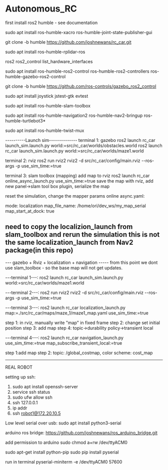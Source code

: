 # Autonomous_RC


first install ros2 humble - see documentation 

sudo apt install ros-humble-xacro ros-humble-joint-state-publisher-gui

git clone -b humble https://github.com/joshnewans/rc_car.git

sudo apt install ros-humble-rplidar-ros

ros2 ros2_control list_hardware_interfaces


sudo apt install ros-humble-ros2-control ros-humble-ros2-controllers ros-humble-gazebo-ros2-control

git clone -b humble https://github.com/ros-controls/gazebo_ros2_control

sudo apt install joystick jstest-gtk evtest 

sudo apt install ros-humble-slam-toolbox

sudo apt install ros-humble-navigation2 ros-humble-nav2-bringup ros-humble-turtlebot3*

sudo apt install ros-humble-twist-mux


----------Launch sim--------------
terminal 1: gazebo
ros2 launch rc_car launch_sim.launch.py world:=src/rc_car/worlds/obstacles.world
ros2 launch rc_car launch_sim.launch.py world:=src/rc_car/worlds/maze1.world


terminal 2: rviz
ros2 run rviz2 rviz2 -d src/rc_car/config/main.rviz --ros-args -p use_sim_time:=true


terminal 3: slam toolbox (mapping)
add map to rviz
ros2 launch rc_car online_async_launch.py use_sim_time:=true
save the map with rviz, add new panel->slam tool box plugin, serialize the map

reset the simulation, 
change the mapper params online async.yaml:

mode: localization
map_file_name: /home/ori/dev_ws/my_map_serial
map_start_at_dock: true


need to copy the localizion_launch from slam_toolbox and rerun the simulation
this is not the same localization_launch from Nav2 package(in this repo)
-----------------------------------------



--- gazebo + Rviz + localization + navigation -----
from this point we dont use slam_toolbox - so the base map will not get updates.

---terminal 1---:
ros2 launch rc_car launch_sim.launch.py world:=src/rc_car/worlds/maze1.world

---terminal 2---:
ros2 run rviz2 rviz2 -d src/rc_car/config/main.rviz --ros-args -p use_sim_time:=true

---terminal 3---:
ros2 launch rc_car localization_launch.py map:=./src/rc_car/maps/maze_1/maze1_map.yaml use_sim_time:=true

step 1: in rviz, manually write "map" in fixed frame
step 2: change set initial position
step 3: add map
step 4: topic->durability policy->transient local

---terminal 4---:
ros2 launch rc_car navigation_launch.py use_sim_time:=true map_subscribe_transient_local:=true

step 1:add map
step 2: topic: /global_costmap, color scheme: cost_map


-----------------------------------

REAL ROBOT

setting up ssh:
1. sudo apt install openssh-server
2. service ssh status
3. sudo ufw allow ssh
4. ssh 127.0.0.1
5. ip addr
6. ssh robot1@172.20.10.5


Low level
serial over usb:
sudo apt install python3-serial

arduino ros bridge:
https://github.com/joshnewans/ros_arduino_bridge.git

add permission to arduino 
sudo chmod a+rw /dev/ttyACM0

sudo apt-get install python-pip
sudo pip install pyserial

run in terminal 
pyserial-miniterm -e /dev/ttyACM0 57600